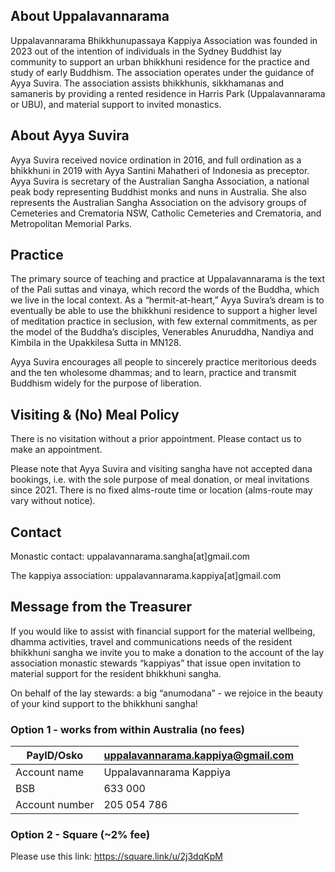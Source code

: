 ## About Uppalavannarama

Uppalavannarama Bhikkhunupassaya Kappiya Association was founded in 2023 out of the intention of individuals in the Sydney Buddhist lay community to support an urban bhikkhuni residence for the practice and study of early Buddhism. The association operates under the guidance of Ayya Suvira. The association assists bhikkhunis, sikkhamanas and samaneris by providing a rented residence in Harris Park (Uppalavannarama or UBU), and material support to invited monastics.


## About Ayya Suvira

Ayya Suvira received novice ordination in 2016, and full ordination as a bhikkhuni in 2019 with Ayya Santini Mahatheri of Indonesia as preceptor. Ayya Suvira is secretary of the Australian Sangha Association, a national peak body representing Buddhist monks and nuns in Australia. She also represents the Australian Sangha Association on the advisory groups of Cemeteries and Crematoria NSW, Catholic Cemeteries and Crematoria, and Metropolitan Memorial Parks.


## Practice

The primary source of teaching and practice at Uppalavannarama is the text of the Pali suttas and vinaya, which record the words of the Buddha, which we live in the local context. As a “hermit-at-heart,” Ayya Suvira’s dream is to eventually be able to use the bhikkhuni residence to support a higher level of meditation practice in seclusion, with few external commitments, as per the model of the Buddha’s disciples, Venerables Anuruddha, Nandiya and Kimbila in the Upakkilesa Sutta in MN128.

Ayya Suvira encourages all people to sincerely practice meritorious deeds and the ten wholesome dhammas; and to learn, practice and transmit Buddhism widely for the purpose of liberation.

## Visiting & (No) Meal Policy

There is no visitation without a prior appointment. Please contact us to make an appointment.

Please note that Ayya Suvira and visiting sangha have not accepted dana bookings, i.e. with the sole purpose of meal donation, or meal invitations since 2021. There is no fixed alms-route time or location (alms-route may vary without notice).

## Contact

Monastic contact: uppalavannarama.sangha[at]gmail.com

The kappiya association: uppalavannarama.kappiya[at]gmail.com

## Message from the Treasurer

If you would like to assist with financial support for the material wellbeing, dhamma activities, travel and communications needs of the resident bhikkhuni sangha we invite you to make a donation to the account of the lay association monastic stewards “kappiyas” that issue open invitation to material support for the resident bhikkhuni sangha.

On behalf of the lay stewards: a big “anumodana” - we rejoice in the beauty of your kind support to the bhikkhuni sangha!

### Option 1 - works from within Australia (no fees)

| PayID/Osko     | uppalavannarama.kappiya@gmail.com |
| ---            | --- | 
| Account name   | Uppalavannarama Kappiya |
| BSB            | 633 000 |
| Account number | 205 054 786 |


### Option 2 - Square (~2% fee)

Please use this link: https://square.link/u/2j3dqKpM

